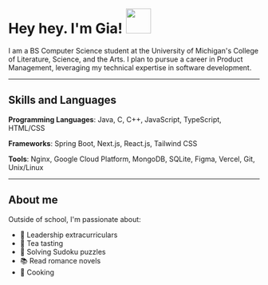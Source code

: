# Hey hey. I'm Gia! <img src="https://github.com/user-attachments/assets/b1fc3ba5-9cf1-4696-8a92-c3da1ae88203" width="50">


I am a BS Computer Science student at the University of Michigan's College of Literature, Science, and the Arts. I plan to pursue a career in Product Management, leveraging my technical expertise in software development.

__________


## Skills and Languages

**Programming Languages**: Java, C, C++, JavaScript, TypeScript, HTML/CSS

**Frameworks**: Spring Boot, Next.js, React.js, Tailwind CSS

**Tools**: Nginx, Google Cloud Platform, MongoDB, SQLite, Figma, Vercel, Git, Unix/Linux


__________


## About me

Outside of school, I'm passionate about:

- :handshake: Leadership extracurriculars
- :tea: Tea tasting
- :jigsaw: Solving Sudoku puzzles
- :books: Read romance novels
- :fried_egg: Cooking
